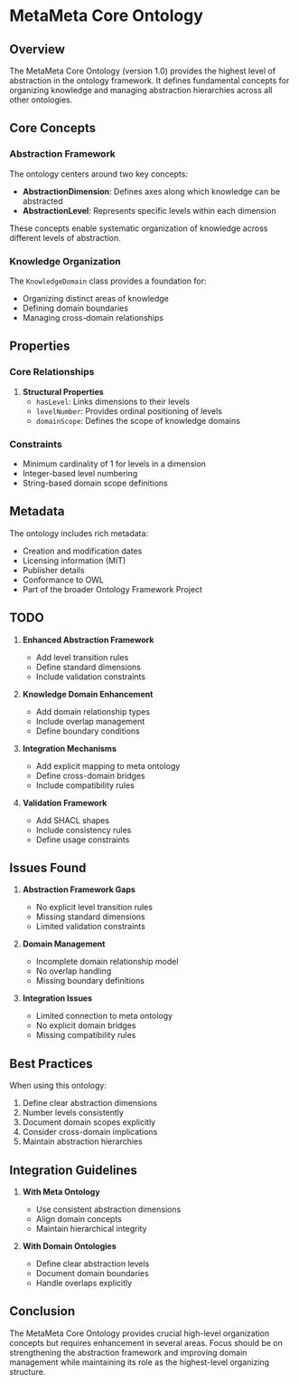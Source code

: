 # MetaMeta Core Ontology

## Overview

The MetaMeta Core Ontology (version 1.0) provides the highest level of abstraction in the ontology framework. It defines fundamental concepts for organizing knowledge and managing abstraction hierarchies across all other ontologies.

## Core Concepts

### Abstraction Framework

The ontology centers around two key concepts:

- **AbstractionDimension**: Defines axes along which knowledge can be abstracted
- **AbstractionLevel**: Represents specific levels within each dimension

These concepts enable systematic organization of knowledge across different levels of abstraction.

### Knowledge Organization

The `KnowledgeDomain` class provides a foundation for:
- Organizing distinct areas of knowledge
- Defining domain boundaries
- Managing cross-domain relationships

## Properties

### Core Relationships

1. **Structural Properties**
   - `hasLevel`: Links dimensions to their levels
   - `levelNumber`: Provides ordinal positioning of levels
   - `domainScope`: Defines the scope of knowledge domains

### Constraints

- Minimum cardinality of 1 for levels in a dimension
- Integer-based level numbering
- String-based domain scope definitions

## Metadata

The ontology includes rich metadata:
- Creation and modification dates
- Licensing information (MIT)
- Publisher details
- Conformance to OWL
- Part of the broader Ontology Framework Project

## TODO

1. **Enhanced Abstraction Framework**
   - Add level transition rules
   - Define standard dimensions
   - Include validation constraints

2. **Knowledge Domain Enhancement**
   - Add domain relationship types
   - Include overlap management
   - Define boundary conditions

3. **Integration Mechanisms**
   - Add explicit mapping to meta ontology
   - Define cross-domain bridges
   - Include compatibility rules

4. **Validation Framework**
   - Add SHACL shapes
   - Include consistency rules
   - Define usage constraints

## Issues Found

1. **Abstraction Framework Gaps**
   - No explicit level transition rules
   - Missing standard dimensions
   - Limited validation constraints

2. **Domain Management**
   - Incomplete domain relationship model
   - No overlap handling
   - Missing boundary definitions

3. **Integration Issues**
   - Limited connection to meta ontology
   - No explicit domain bridges
   - Missing compatibility rules

## Best Practices

When using this ontology:

1. Define clear abstraction dimensions
2. Number levels consistently
3. Document domain scopes explicitly
4. Consider cross-domain implications
5. Maintain abstraction hierarchies

## Integration Guidelines

1. **With Meta Ontology**
   - Use consistent abstraction dimensions
   - Align domain concepts
   - Maintain hierarchical integrity

2. **With Domain Ontologies**
   - Define clear abstraction levels
   - Document domain boundaries
   - Handle overlaps explicitly

## Conclusion

The MetaMeta Core Ontology provides crucial high-level organization concepts but requires enhancement in several areas. Focus should be on strengthening the abstraction framework and improving domain management while maintaining its role as the highest-level organizing structure. 